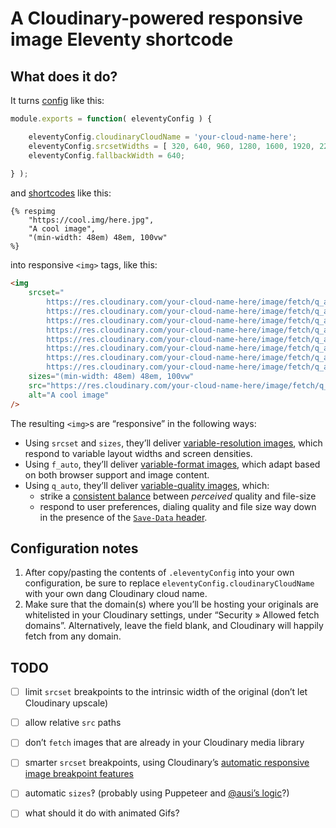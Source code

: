 # A Cloudinary-powered responsive image Eleventy shortcode

## What does it do?

It turns [config](https://www.11ty.io/docs/config/) like this:

```javascript
module.exports = function( eleventyConfig ) {

	eleventyConfig.cloudinaryCloudName = 'your-cloud-name-here';
	eleventyConfig.srcsetWidths = [ 320, 640, 960, 1280, 1600, 1920, 2240, 2560 ];
	eleventyConfig.fallbackWidth = 640;
	
} );
```

and [shortcodes](https://www.11ty.io/docs/shortcodes/) like this:

```nunjucks
{% respimg
	"https://cool.img/here.jpg",
	"A cool image",
	"(min-width: 48em) 48em, 100vw"
%}
```

into responsive `<img>` tags, like this:

```html
<img
	srcset="
		https://res.cloudinary.com/your-cloud-name-here/image/fetch/q_auto,f_auto,w_320/https://cool.img/here.jpg 320w,
		https://res.cloudinary.com/your-cloud-name-here/image/fetch/q_auto,f_auto,w_640/https://cool.img/here.jpg 640w,
		https://res.cloudinary.com/your-cloud-name-here/image/fetch/q_auto,f_auto,w_960/https://cool.img/here.jpg 960w,
		https://res.cloudinary.com/your-cloud-name-here/image/fetch/q_auto,f_auto,w_1280/https://cool.img/here.jpg 1280w,
		https://res.cloudinary.com/your-cloud-name-here/image/fetch/q_auto,f_auto,w_1600/https://cool.img/here.jpg 1600w,
		https://res.cloudinary.com/your-cloud-name-here/image/fetch/q_auto,f_auto,w_1920/https://cool.img/here.jpg 1920w,
		https://res.cloudinary.com/your-cloud-name-here/image/fetch/q_auto,f_auto,w_2240/https://cool.img/here.jpg 2240w,
		https://res.cloudinary.com/your-cloud-name-here/image/fetch/q_auto,f_auto,w_2560/https://cool.img/here.jpg 2560w"
	sizes="(min-width: 48em) 48em, 100vw"
	src="https://res.cloudinary.com/your-cloud-name-here/image/fetch/q_auto,f_auto,w_640/https://cool.img/here.jpg"
	alt="A cool image"
/>
```

The resulting `<img>`s are “responsive” in the following ways:

- Using `srcset` and `sizes`, they’ll deliver [variable-resolution images](https://cloudinary.com/blog/responsive_images_guide_part_2_variable_image_resolution), which respond to variable layout widths and screen densities.
- Using `f_auto`, they’ll deliver [variable-format images](https://cloudinary.com/blog/responsive_images_guide_part_3_variable_image_encoding#variable_formats), which  adapt based on both browser support and image content.
- Using `q_auto`, they’ll deliver [variable-quality images](https://cloudinary.com/blog/responsive_images_guide_part_3_variable_image_encoding#variable_quality_compression), which:
	- strike a [consistent balance](https://cloudinary.com/blog/the_holy_grail_of_image_optimization_or_balancing_visual_quality_and_file_size) between *perceived* quality and file-size
	- respond to user preferences, dialing quality and file size way down in the presence of the [`Save-Data` header](https://developers.google.com/web/fundamentals/performance/optimizing-content-efficiency/save-data/).

## Configuration notes

1. After copy/pasting the contents of `.eleventyConfig` into your own configuration, be sure to replace `eleventyConfig.cloudinaryCloudName` with your own dang Cloudinary cloud name.
2. Make sure that the domain(s) where you’ll be hosting your originals are whitelisted in your Cloudinary settings, under “Security » Allowed fetch domains”. Alternatively, leave the field blank, and Cloudinary will happily fetch from any domain. 

## TODO

- [ ] limit `srcset` breakpoints to the intrinsic width of the original (don’t let Cloudinary upscale)
- [ ] allow relative `src` paths
- [ ] don’t `fetch` images that are already in your Cloudinary media library
- [ ] smarter `srcset` breakpoints, using Cloudinary’s [automatic responsive image breakpoint features](http://www.responsivebreakpoints.com)
- [ ] automatic `sizes`‽ (probably using Puppeteer and [@ausi’s logic](https://github.com/ausi/respimagelint/blob/master/src/util/computeSizesAttribute.js)?)
- [ ] what should it do with animated Gifs?

